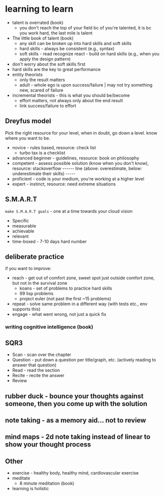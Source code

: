 # learning to learn
* talent is overrated (book)
	* you don't reach the top of your field bc of you're talented, it is bc you work hard, the last mile is talent
* The little book of talent (book)
	* any skill can be broken up into hard skills and soft skills
	* hard skills - always be consistent (e.g., syntax)
	* soft skills - read recognize react - build on hard skills (e.g., when you apply the design pattern)
* don't worry about the soft skills first
* hard skills are the key to great performance
* entity theorists
	* only the result matters
	* adult - whole ego is upon success/failure | may not try something new, scared of failure
* incremental theorists - this is what you should be/become
	* effort matters, not always only about the end result
	* link success/failure to effort

## Dreyfus model
Pick the right resource for your level, when in doubt, go down a level. know where you want to be.
* novice - rules based, resource: check list
	* turbo tax is a checklist
* advanced beginner - guidelines, resource: book on philosophy 
* competent - assess possible solution (know when you don't know), resource: stackoverflow
------ line (above: overestimate, below: underestimate their skills) -----
* proficient - code is your medium, you're working at a higher level
* expert - instinct, resource: need extreme situations

## S.M.A.R.T
`make S.M.A.R.T goals` - one at a time towards your cloud vision
* Specific
* measurable
* achievable
* relevant
* time-boxed - 7-10 days hard number

## deliberate practice
if you want to improve:
* reach - get out of comfort zone, sweet spot just outside comfort zone, but not in the survival zone
	* koans - set of problems to practice hard skills
	* 99 lisp problems
	* project euler (not past the first ~15 problems)
* repeat - solve same problem in a different way (with tests etc., env supports this)
* engage - what went wrong, not just a quick fix

### writing cognitive intelligence (book)

## SQR3
* Scan - scan over the chapter
* Question - put down a question per title/graph, etc. (actively reading to answer that question)
* Read - read the section
* Recite - recite the answer
* Review

## rubber duck - bounce your thoughts against someone, then you come up with the solution
## note taking - as a memory aid... not to review
## mind maps - 2d note taking instead of linear to show your thought process

## Other
* exercise - healthy body, healthy mind, cardiovascular exercise
* meditate
	* 8 minute meditation (book)
* learning is holistic